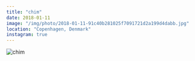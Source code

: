 ```yaml
---
title: "chim"
date: 2018-01-11
image: "/img/photo/2018-01-11-91c40b281025f7091721d2a199d4dabb.jpg"
location: "Copenhagen, Denmark"
instagram: true
---
```


![chim](/img/photo/2018-01-11-91c40b281025f7091721d2a199d4dabb.jpg)
